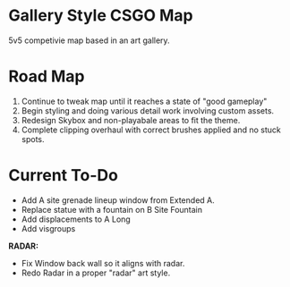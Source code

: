 # Gallery Style CSGO Map

5v5 competivie map based in an art gallery.

# Road Map

1. Continue to tweak map until it reaches a state of "good gameplay"
2. Begin styling and doing various detail work involving custom assets.
3. Redesign Skybox and non-playabale areas to fit the theme.
4. Complete clipping overhaul with correct brushes applied and no stuck spots.

# Current To-Do

- Add A site grenade lineup window from Extended A.
- Replace statue with a fountain on B Site Fountain
- Add displacements to A Long  
- Add visgroups

**RADAR:**

- Fix Window back wall so it aligns with radar.
- Redo Radar in a proper "radar" art style.
